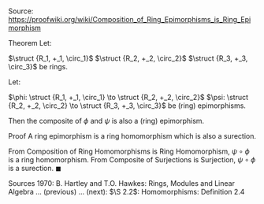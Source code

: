 # 

Source: https://proofwiki.org/wiki/Composition_of_Ring_Epimorphisms_is_Ring_Epimorphism

Theorem
Let:

$\struct {R_1, +_1, \circ_1}$
$\struct {R_2, +_2, \circ_2}$
$\struct {R_3, +_3, \circ_3}$
be rings.

Let:

$\phi: \struct {R_1, +_1, \circ_1} \to \struct {R_2, +_2, \circ_2}$
$\psi: \struct {R_2, +_2, \circ_2} \to \struct {R_3, +_3, \circ_3}$
be (ring) epimorphisms.

Then the composite of $\phi$ and $\psi$ is also a (ring) epimorphism.


Proof
A ring epimorphism is a ring homomorphism which is also a surection.

From Composition of Ring Homomorphisms is Ring Homomorphism, $\psi \circ \phi$ is a ring homomorphism.
From Composite of Surjections is Surjection, $\psi \circ \phi$ is a surection.
$\blacksquare$


Sources
1970: B. Hartley and T.O. Hawkes: Rings, Modules and Linear Algebra ... (previous) ... (next): $\S 2.2$: Homomorphisms: Definition $2.4$




